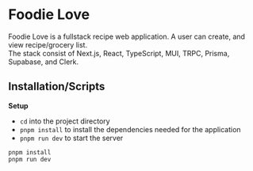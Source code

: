 # Foodie Love

Foodie Love is a fullstack recipe web application. A user can create, and view recipe/grocery list.  
The stack consist of Next.js, React, TypeScript, MUI, TRPC, Prisma, Supabase, and Clerk.

## Installation/Scripts

**Setup**

- `cd` into the project directory
- `pnpm install` to install the dependencies needed for the application
- `pnpm run dev` to start the server

```console
pnpm install
pnpm run dev
```
